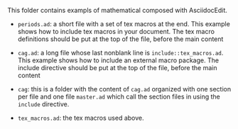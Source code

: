 This folder contains exampls of mathematical composed with AsciidocEdit.

- `periods.ad`: a short file with a set of tex macros at the end. This example shows
how to include tex macros in your document.  The tex macro definitions should
be put at the top of the file, before the main content

- `cag.ad`: a long file whose last nonblank line is `include::tex_macros.ad`.  This example
shows how to include an external macro package.  The include directive should
be put at the top of the file, before the main content

- `cag`: this is a folder with the content of `cag.ad` organized with one section per file
and one file `master.ad` which call the section files in using the `include` directive.

- `tex_macros.ad`: the tex macros used above.
 
